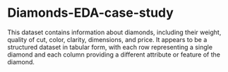 # Diamonds-EDA-case-study
This dataset contains information about diamonds, including their weight, quality of cut, color, clarity, dimensions, and price. It appears to be a structured dataset in tabular form, with each row representing a single diamond and each column providing a different attribute or feature of the diamond.

